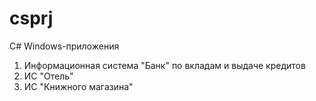 # csprj
C# Windows-приложения
1. Информационная система "Банк" по вкладам и выдаче кредитов
2. ИС "Отель"
3. ИС "Книжного магазина"
